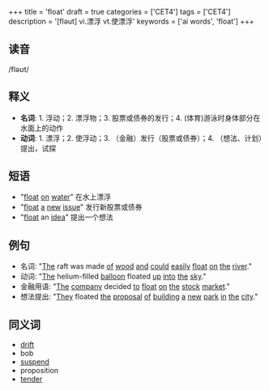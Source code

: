 +++
title = 'float'
draft = true
categories = ['CET4']
tags = ['CET4']
description = '[fləut] vi.漂浮 vt.使漂浮'
keywords = ['ai words', 'float']
+++

## 读音
/fləʊt/

## 释义
- **名词**: 1. 浮动；2. 漂浮物；3. 股票或债券的发行；4. (体育)游泳时身体部分在水面上的动作
- **动词**: 1. 漂浮；2. 使浮动；3. （金融）发行（股票或债券）；4. （想法、计划）提出，试探

## 短语
- "[float](/post/float/) [on](/post/on/) [water](/post/water/)" 在水上漂浮
- "[float](/post/float/) [a](/post/a/) [new](/post/new/) [issue](/post/issue/)" 发行新股票或债券
- "[float](/post/float/) an [idea](/post/idea/)" 提出一个想法

## 例句
- 名词: "[The](/post/the/) raft was made [of](/post/of/) [wood](/post/wood/) [and](/post/and/) [could](/post/could/) [easily](/post/easily/) [float](/post/float/) [on](/post/on/) [the](/post/the/) [river](/post/river/)."
- 动词: "[The](/post/the/) helium-filled [balloon](/post/balloon/) floated [up](/post/up/) [into](/post/into/) [the](/post/the/) [sky](/post/sky/)."
- 金融用语: "[The](/post/the/) [company](/post/company/) decided [to](/post/to/) [float](/post/float/) [on](/post/on/) [the](/post/the/) [stock](/post/stock/) [market](/post/market/)."
- 想法提出: "[They](/post/they/) floated [the](/post/the/) [proposal](/post/proposal/) [of](/post/of/) [building](/post/building/) [a](/post/a/) [new](/post/new/) [park](/post/park/) [in](/post/in/) [the](/post/the/) [city](/post/city/)."

## 同义词
- [drift](/post/drift/)
- bob
- [suspend](/post/suspend/)
- proposition
- [tender](/post/tender/)
